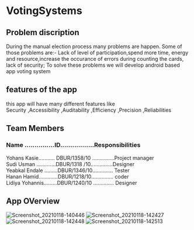 # VotingSystems

## Problem discription

During the manual election process many problems are happen. Some of those problems are:-
Lack of level of participation,spend more time, energy and resource,increase the occurance of errors during counting the cards, 
lack of security; To solve these problems we will develop android based app voting system
## features of the app
this app will have many different features like  
         Security 
        ,Accessibility
        ,Auditability
        ,Efficiency
        ,Precision
        ,Reliabilities
## Team Members
### Name ...............ID.................Responsibilities 
Yohans Kasie........... DBUR/1358/10 ...............Project manager<br>
Sudi Usman .............DBUR/1318 /10...............Designer<br>
Yeabkal Endale .........DBUR/1346/10.............. Tester<br>
Hanan Hamid.............DBUR/1218/10............... coder<br>
Lidiya Yohannis.........DBUR/1240/10 .............. Designer<br>
## App OVerview
![Screenshot_20210118-140446](https://user-images.githubusercontent.com/76650033/104908679-dac1cd80-5997-11eb-9810-c8c5a960eb37.png)
![Screenshot_20210118-142427](https://user-images.githubusercontent.com/76650033/104909580-1e690700-5999-11eb-84b4-a53dd521ed22.png)
![Screenshot_20210118-142448](https://user-images.githubusercontent.com/76650033/104909583-1f9a3400-5999-11eb-9640-c2dbe7386e5c.png)
![Screenshot_20210118-142513](https://user-images.githubusercontent.com/76650033/104909584-2032ca80-5999-11eb-8b6d-6539e681fbd1.png)
